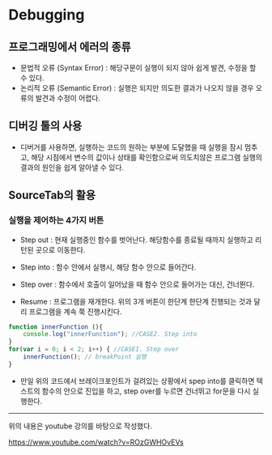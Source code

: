# Debugging



## 프로그래밍에서 에러의 종류

- 문법적 오류 (Syntax Error) : 해당구문이 실행이 되지 않아 쉽게 발견, 수정을 할 수 있다. 
- 논리적 오류 (Semantic Error) : 실행은 되지만 의도한 결과가 나오지 않을 경우 오류의 발견과 수정이 어렵다. 



## 디버깅 툴의 사용

- 디버거를 사용하면, 실행하는 코드의 원하는 부분에 도달했을 때 실행을 잠시 멈추고, 해당 시점에서 변수의 값이나 상태를 확인함으로써 의도치않은 프로그램 실행의 결과의 원인을 쉽게 알아낼 수 있다. 



## SourceTab의 활용

### 실행을 제어하는 4가지 버튼

- Step out :  현재 실행중인 함수를 벗어난다. 해당함수를 종료될 때까지 실행하고 리턴된 곳으로 이동한다.
- Step into : 함수 안에서 실행시, 해당 함수 안으로 들어간다. 
- Step over : 함수에서 호출이 일어났을 때 함수 안으로 들어가는 대신, 건너뛴다. 

- Resume :  프로그램을 재개한다.  위의 3개 버튼이 한단계 한단계 진행되는 것과 달리 프로그램을 계속 쭉 진행시킨다. 

```javascript
function innerFunction (){
    console.log("innerFunction"); //CASE2. Step into
}
for(var i = 0; i < 2; i++) { //CASE1. Step over
    innerFunction(); // breakPoint 실행
}
```

- 만일 위의 코드에서  브레이크포인트가 걸려있는 상황에서 spep into를 클릭하면 텍스트의 함수의 안으로 진입을 하고, step over를 누르면 건너뛰고 for문을 다시 실행한다. 

---

위의 내용은 youtube 강의를 바탕으로 작성했다. 

https://www.youtube.com/watch?v=ROzGWHOvEVs


